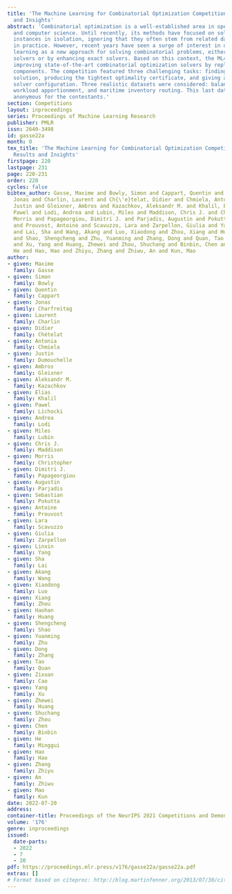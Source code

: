 ```yaml
---
title: 'The Machine Learning for Combinatorial Optimization Competition (ML4CO): Results
  and Insights'
abstract: 'Combinatorial optimization is a well-established area in operations research
  and computer science. Until recently, its methods have focused on solving problem
  instances in isolation, ignoring that they often stem from related data distributions
  in practice. However, recent years have seen a surge of interest in using machine
  learning as a new approach for solving combinatorial problems, either directly as
  solvers or by enhancing exact solvers. Based on this context, the ML4CO aims at
  improving state-of-the-art combinatorial optimization solvers by replacing key heuristic
  components. The competition featured three challenging tasks: finding the best feasible
  solution, producing the tightest optimality certificate, and giving an appropriate
  solver configuration. Three realistic datasets were considered: balanced item placement,
  workload apportionment, and maritime inventory routing. This last dataset was kept
  anonymous for the contestants.'
section: Competitions
layout: inproceedings
series: Proceedings of Machine Learning Research
publisher: PMLR
issn: 2640-3498
id: gasse22a
month: 0
tex_title: 'The Machine Learning for Combinatorial Optimization Competition (ML4CO):
  Results and Insights'
firstpage: 220
lastpage: 231
page: 220-231
order: 220
cycles: false
bibtex_author: Gasse, Maxime and Bowly, Simon and Cappart, Quentin and Charfreitag,
  Jonas and Charlin, Laurent and Ch{\'e}telat, Didier and Chmiela, Antonia and Dumouchelle,
  Justin and Gleixner, Ambros and Kazachkov, Aleksandr M. and Khalil, Elias and Lichocki,
  Pawel and Lodi, Andrea and Lubin, Miles and Maddison, Chris J. and Christopher,
  Morris and Papageorgiou, Dimitri J. and Parjadis, Augustin and Pokutta, Sebastian
  and Prouvost, Antoine and Scavuzzo, Lara and Zarpellon, Giulia and Yang, Linxin
  and Lai, Sha and Wang, Akang and Luo, Xiaodong and Zhou, Xiang and Huang, Haohan
  and Shao, Shengcheng and Zhu, Yuanming and Zhang, Dong and Quan, Tao and Cao, Zixuan
  and Xu, Yang and Huang, Zhewei and Zhou, Shuchang and Binbin, Chen and Minggui,
  He and Hao, Hao and Zhiyu, Zhang and Zhiwu, An and Kun, Mao
author:
- given: Maxime
  family: Gasse
- given: Simon
  family: Bowly
- given: Quentin
  family: Cappart
- given: Jonas
  family: Charfreitag
- given: Laurent
  family: Charlin
- given: Didier
  family: Chételat
- given: Antonia
  family: Chmiela
- given: Justin
  family: Dumouchelle
- given: Ambros
  family: Gleixner
- given: Aleksandr M.
  family: Kazachkov
- given: Elias
  family: Khalil
- given: Pawel
  family: Lichocki
- given: Andrea
  family: Lodi
- given: Miles
  family: Lubin
- given: Chris J.
  family: Maddison
- given: Morris
  family: Christopher
- given: Dimitri J.
  family: Papageorgiou
- given: Augustin
  family: Parjadis
- given: Sebastian
  family: Pokutta
- given: Antoine
  family: Prouvost
- given: Lara
  family: Scavuzzo
- given: Giulia
  family: Zarpellon
- given: Linxin
  family: Yang
- given: Sha
  family: Lai
- given: Akang
  family: Wang
- given: Xiaodong
  family: Luo
- given: Xiang
  family: Zhou
- given: Haohan
  family: Huang
- given: Shengcheng
  family: Shao
- given: Yuanming
  family: Zhu
- given: Dong
  family: Zhang
- given: Tao
  family: Quan
- given: Zixuan
  family: Cao
- given: Yang
  family: Xu
- given: Zhewei
  family: Huang
- given: Shuchang
  family: Zhou
- given: Chen
  family: Binbin
- given: He
  family: Minggui
- given: Hao
  family: Hao
- given: Zhang
  family: Zhiyu
- given: An
  family: Zhiwu
- given: Mao
  family: Kun
date: 2022-07-20
address:
container-title: Proceedings of the NeurIPS 2021 Competitions and Demonstrations Track
volume: '176'
genre: inproceedings
issued:
  date-parts:
  - 2022
  - 7
  - 20
pdf: https://proceedings.mlr.press/v176/gasse22a/gasse22a.pdf
extras: []
# Format based on citeproc: http://blog.martinfenner.org/2013/07/30/citeproc-yaml-for-bibliographies/
---
```

